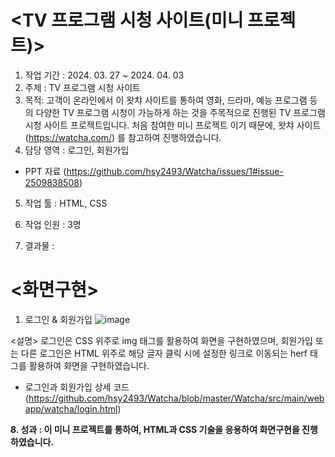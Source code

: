 # <TV 프로그램 시청 사이트(미니 프로젝트)><br>

1. 작업 기간 : 2024. 03. 27 ~ 2024. 04. 03<br>
2. 주제 : TV 프로그램 시청 사이트<br>
3. 목적: 고객이 온라인에서 이 왓챠 사이트를 통하여 영화, 드라마, 예능 프로그램 등의 다양한 TV 프로그램 시청이 가능하게 하는 것을 주목적으로 진행된 TV 프로그램 시청 사이트 프로젝트입니다. 처음 참여한 미니 프로젝트 이기 때문에, 왓챠 사이트(https://watcha.com/) 를 참고하여 진행하였습니다.<br>
4. 담당 영역 : 로그인, 회원가입<br>
- PPT 자료 (https://github.com/hsy2493/Watcha/issues/1#issue-2509838508)
5. 작업 툴 : HTML, CSS<br>
6. 작업 인원 : 3명<br>

7. 결과물 :
# <화면구현>
1) 로그인 & 회원가입
   ![image](https://github.com/user-attachments/assets/760a7e75-2abf-4571-b9f1-d821ba81b02b)<br>

<설명> 로그인은 CSS 위주로 img 태그를 활용하여 화면을 구현하였으며, 회원가입 또는 다른 로그인은 HTML 위주로 해당 글자 클릭 시에 설정한 링크로 이동되는 herf 태그를 활용하여 화면을 구현하였습니다.<br>
* 로그인과 회원가입 상세 코드 (https://github.com/hsy2493/Watcha/blob/master/Watcha/src/main/webapp/watcha/login.html)<br>

<b>8. 성과 : 이 미니 프로젝트를 통하여, HTML과 CSS 기술을 응용하여 화면구현을 진행하였습니다.<br></b>
